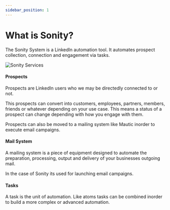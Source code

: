```yaml
---
sidebar_position: 1
---
```


# What is Sonity?
The Sonity System is a LinkedIn automation tool. It automates prospect collection,  connection and engagement via tasks. 

![Sonity Services](/img/docs/system_context.png)


#### Prospects

Prospects are LinkedIn users who we may be directedly connected to or not.

This prospects can convert into customers, employees, partners, members, friends or whatever depending on your use case. This means a status of a prospect can change depending with how you engage with them.

Prospects can also be moved to a mailing system like Mautic inorder to execute email campaigns.

#### Mail System

A mailing system is a piece of equipment designed to automate the preparation, processing, output and delivery of your businesses outgoing mail.

In the case of Sonity its used for launching email campaigns.


#### Tasks
A task is the unit of automation. Like atoms tasks can be combined inorder to build a more complex or advanced automation.



